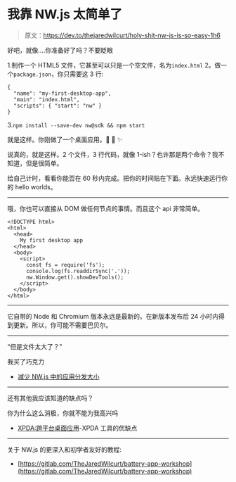# 我靠 NW.js 太简单了

> 原文：<https://dev.to/thejaredwilcurt/holy-shit-nw-js-is-so-easy-1h6>

好吧，就像....你准备好了吗？不要眨眼

1.制作一个 HTML5 文件，它甚至可以只是一个空文件，名为`index.html`
2。做一个`package.json`，你只需要这 3 行:

```
{
  "name": "my-first-desktop-app",
  "main": "index.html",
  "scripts": { "start": "nw" }
} 
```

3.`npm install --save-dev nw@sdk && npm start`

就是这样。你刚做了一个桌面应用。🎉 🎊 ✨

说真的，就是这样。2 个文件，3 行代码，就像 1-ish？也许那是两个命令？我不知道，但是很简单。

给自己计时，看看你能否在 60 秒内完成。把你的时间贴在下面。永远快速运行你的 hello worlds。

* * *

哦，你也可以直接从 DOM 做任何节点的事情。而且这个 api 非常简单。

```
<!DOCTYPE html>
<html>
  <head>
    My first desktop app
  </head>
  <body>
    <script>
      const fs = require('fs');
      console.log(fs.readdirSync('.'));
      nw.Window.get().showDevTools();
    </script>
  </body>
</html> 
```

* * *

它自带的 Node 和 Chromium 版本永远是最新的。在新版本发布后 24 小时内得到更新。所以，你可能不需要巴贝尔。

* * *

“但是文件太大了？”

我买了巧克力

*   [减少 NW.js 中的应用分发大小](https://dev.to/thejaredwilcurt/reducing-app-distribution-size-in-nwjs-3d5f)

* * *

还有其他我应该知道的缺点吗？

你为什么这么消极，你就不能为我高兴吗

*   [XPDA:跨平台桌面应用](https://xpda.net)-XPDA 工具的优缺点

* * *

关于 NW.js 的更深入和初学者友好的教程:

*   [https://gitlab.com/TheJaredWilcurt/battery-app-workshop](https://gitlab.com/TheJaredWilcurt/battery-app-workshop)